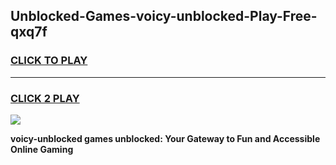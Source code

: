 
## Unblocked-Games-voicy-unblocked-Play-Free-qxq7f
<h3>
<a href="https://premium76.site?title=voicy-unblocked&ref=23A">CLICK TO PLAY</a></h3>
<hr>

<h3>
<a href="https://premium76.site?title=voicy-unblocked&ref=23A">CLICK 2 PLAY</a>
  
</h3>

<a href="https://premium76.site?title=voicy-unblocked&ref=23A"><img src="https://clearcache.store/games.png"></a>


**voicy-unblocked games unblocked: Your Gateway to Fun and Accessible Online Gaming**
